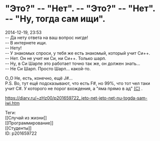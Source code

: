 "Это?" -- "Нет". -- "Это?" -- "Нет". -- "Ну, тогда сам ищи".
=============================================================

   
 2014-12-19, 23:53   
  -- Да нету ответа на ваш вопрос нигде!   
 -- В интернете ищи.   
 -- Нету!   
 -- У знакомых спроси, у тебя же есть знакомый, который учит Си++.   
 -- Нет. Он не учит ни Си, ни Си++. Только шарп.   
 -- Ну, в Си Шарпе это работает точно так же, он должен знать...   
 -- Не Си Шарп. Просто Шарп... какой-то.   
   
 О\_О Не, есть, конечно, ещё J#...   
 P.S. Во, тут ещё подсказывают, что есть F#, но 99%, что тот чел таки учит C#. У которого не порог вхождения, а "яма прямо в ад"  [(С)](https://bnw.im/p/HRMCYT)  .   
    
 <https://diary.ru/~zHz00/p201659722_jeto-net-jeto-net-nu-togda-sam-iwi.htm>   
   
 Теги:   
 [[Случай из жизни]]   
 [[Программирование]]   
 [[Студенты]]   
 ID: p201659722